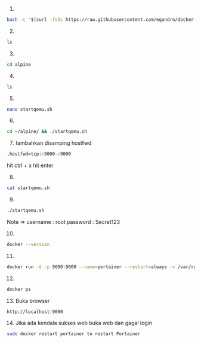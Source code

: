1.
```BASH
bash -c "$(curl -fsSL https://raw.githubusercontent.com/egandro/docker-qemu-arm/master/termux-setup.sh)"
```

2.
```BASH
ls
```

3.
```BASH
cd alpine
```

4.
```BASH
ls
```

5.
```BASH
nano startqemu.sh
```

6.
```BASH
cd ~/alpine/ && ./startqemu.sh
```

7. tambahkan disamping hostfwd
```BASH
,hostfwd=tcp::9000-:9000
```
hit ctrl + x hit enter

8.
```BASH
cat startqemu.sh
```

9.
```BASH
./startqemu.sh
```
Note =>
username : root
password : Secret123

10.
```BASH
docker --version
```
11.
```BASH
docker run -d -p 9000:9000 --name=portainer --restart=always -v /var/run/docker.sock:/var/run/docker.sock -v portainer_data:/data portainer/portainer-ce
```

12.
```BASH
docker ps
```

13. Buka browser
```BASH
http://localhost:9000
```

14. Jika ada kendala sukses web buka web dan gagal login
```BASH
sudo docker restart portainer to restart Portainer
```
